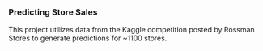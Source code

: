 ### Predicting Store Sales
This project utilizes data from the Kaggle competition posted by Rossman Stores to generate predictions for ~1100 stores. 


